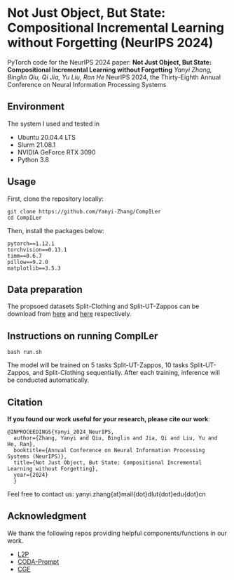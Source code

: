 # Not Just Object, But State: Compositional Incremental Learning without Forgetting (NeurIPS 2024)

PyTorch code for the NeurIPS 2024 paper:
**Not Just Object, But State: Compositional Incremental Learning without Forgetting**
*Yanyi Zhang, Binglin Qiu, Qi Jia, Yu Liu, Ran He*
NeurIPS 2024, the Thirty-Eighth Annual Conference on Neural Information Processing Systems

## Environment

The system I used and tested in

- Ubuntu 20.04.4 LTS
- Slurm 21.08.1
- NVIDIA GeForce RTX 3090
- Python 3.8

## Usage

First, clone the repository locally:

```
git clone https://github.com/Yanyi-Zhang/CompILer
cd CompILer
```

Then, install the packages below:

```
pytorch==1.12.1
torchvision==0.13.1
timm==0.6.7
pillow==9.2.0
matplotlib==3.5.3
```

## Data preparation

The propsoed datasets Split-Clothing and Split-UT-Zappos can be download from [here](`https://drive.google.com/file/d/1QtD8mb6_vXrRrphgQ7JNIXcHWCwDS7VD/view?usp=sharing`) and [here](`https://drive.google.com/file/d/1nMLq5egLJukvGt4KOMX4jM9JfATpAY2x/view?usp=sharing`) respectively.

## Instructions on running CompILer

```
bash run.sh
```

The model will be trained on 5 tasks Split-UT-Zappos, 10 tasks Split-UT-Zappos, and Split-Clothing sequentially. After each training, inference will be conducted automatically.

## Citation

**If you found our work useful for your research, please cite our work**:

```
@INPROCEEDINGS{Yanyi_2024_NeurIPS,
  author={Zhang, Yanyi and Qiu, Binglin and Jia, Qi and Liu, Yu and He, Ran},
  booktitle={Annual Conference on Neural Information Processing Systems (NeurIPS)}, 
  title={Not Just Object, But State: Compositional Incremental Learning without Forgetting}, 
  year={2024}
  }
```

Feel free to contact us: yanyi.zhang{at}mail{dot}dlut{dot}edu{dot}cn

## Acknowledgment

We thank the following repos providing helpful components/functions in our work.

- [L2P](https://github.com/google-research/l2p)
- [CODA-Prompt](https://github.com/GT-RIPL/CODA-Prompt)
- [CGE](https://github.com/ExplainableML/czsl)
